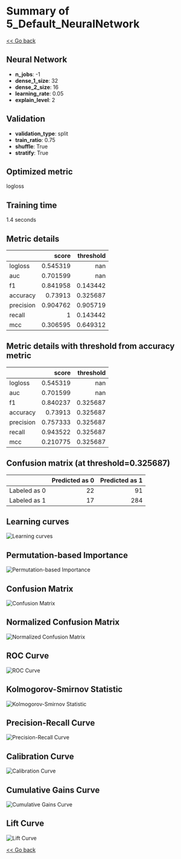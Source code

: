 # Summary of 5_Default_NeuralNetwork

[<< Go back](../README.md)


## Neural Network
- **n_jobs**: -1
- **dense_1_size**: 32
- **dense_2_size**: 16
- **learning_rate**: 0.05
- **explain_level**: 2

## Validation
 - **validation_type**: split
 - **train_ratio**: 0.75
 - **shuffle**: True
 - **stratify**: True

## Optimized metric
logloss

## Training time

1.4 seconds

## Metric details
|           |    score |   threshold |
|:----------|---------:|------------:|
| logloss   | 0.545319 |  nan        |
| auc       | 0.701599 |  nan        |
| f1        | 0.841958 |    0.143442 |
| accuracy  | 0.73913  |    0.325687 |
| precision | 0.904762 |    0.905719 |
| recall    | 1        |    0.143442 |
| mcc       | 0.306595 |    0.649312 |


## Metric details with threshold from accuracy metric
|           |    score |   threshold |
|:----------|---------:|------------:|
| logloss   | 0.545319 |  nan        |
| auc       | 0.701599 |  nan        |
| f1        | 0.840237 |    0.325687 |
| accuracy  | 0.73913  |    0.325687 |
| precision | 0.757333 |    0.325687 |
| recall    | 0.943522 |    0.325687 |
| mcc       | 0.210775 |    0.325687 |


## Confusion matrix (at threshold=0.325687)
|              |   Predicted as 0 |   Predicted as 1 |
|:-------------|-----------------:|-----------------:|
| Labeled as 0 |               22 |               91 |
| Labeled as 1 |               17 |              284 |

## Learning curves
![Learning curves](learning_curves.png)

## Permutation-based Importance
![Permutation-based Importance](permutation_importance.png)
## Confusion Matrix

![Confusion Matrix](confusion_matrix.png)


## Normalized Confusion Matrix

![Normalized Confusion Matrix](confusion_matrix_normalized.png)


## ROC Curve

![ROC Curve](roc_curve.png)


## Kolmogorov-Smirnov Statistic

![Kolmogorov-Smirnov Statistic](ks_statistic.png)


## Precision-Recall Curve

![Precision-Recall Curve](precision_recall_curve.png)


## Calibration Curve

![Calibration Curve](calibration_curve_curve.png)


## Cumulative Gains Curve

![Cumulative Gains Curve](cumulative_gains_curve.png)


## Lift Curve

![Lift Curve](lift_curve.png)



[<< Go back](../README.md)
